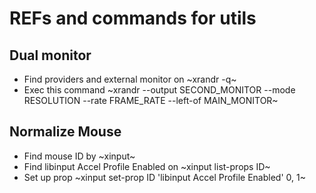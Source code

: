 # REFs and commands for utils

## Dual monitor
- Find providers and external monitor on ~xrandr -q~
- Exec this command ~xrandr --output SECOND_MONITOR --mode RESOLUTION --rate FRAME_RATE --left-of MAIN_MONITOR~

## Normalize Mouse
- Find mouse ID by ~xinput~
- Find libinput Accel Profile Enabled on ~xinput list-props ID~
- Set up prop ~xinput set-prop ID 'libinput Accel Profile Enabled' 0, 1~
